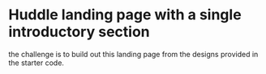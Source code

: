 # Huddle landing page with a single introductory section
 the challenge is to build out this landing page from the designs provided in the starter code.
